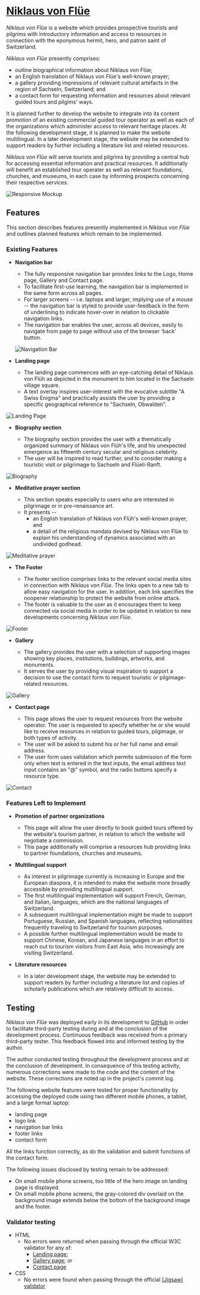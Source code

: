 # [Niklaus von Flüe](README.md)

*Niklaus von Flüe* is a website which provides prospective tourists and pilgrims with introductory information and access to resources in connection with the eponymous hermit, hero, and patron saint of Switzerland.

*Niklaus von Flüe* presently comprises:
- outline biographical information about Niklaus von Flüe;
- an English translation of Niklaus von Flüe's well-known prayer;
- a gallery providing impressions of relevant cultural artefacts in the region of Sachseln, Switzerland; and
- a contact form for requesting information and resources about relevant guided tours and pilgims' ways.  

It is planned further to develop the website to integrate into its content promotion of an existing commercial guided tour operator as well as each of the organizations which administer access to relevant heritage places. At the following development stage, it is planned to make the website multilingual. In a later development stage, the website may be extended to support readers by further including a literature list and releted resources.

*Niklaus von Flüe* will serve tourists and pilgrims by providing a central hub for accessing essential information and practical resources. It additionally will benefit an established tour operater as well as relevant foundations, churches, and museums, in each case by informing prospects concerning their respective services.


![Responsive Mockup](media/niklaus-von-fluee-mockup.webp)


## Features

This section describes features presently implemented in *Niklaus von Flüe* and outlines planned features which remain to be implemented.

### Existing Features

- __Navigation bar__

  - The fully responsive navigation bar provides links to the Logo, Home page, Gallery and Contact page.
  - To facilitate first-use learning, the navigation bar is implemented in the same form across all pages.
  - For larger screens -- i.e. laptops and larger, implying use of a mouse -- the navigation bar is styled to provide user-feedback in the form of underlining to indicate hover-over in relation to clickable navigation links. 
  - The navigation bar enables the user, across all devices, easily to navigate from page to page without use of the browser ‘back’ button.
  

  ![Navigation Bar](media/niklaus-von-fluee-nav.webp)


- __Landing page__

  - The landing page commences with an eye-catching detail of Niklaus von Flüh as depicted in the monument to him located in the Sachseln village square.
  - A text overlay inspires user-interest with the evocative subtitle "A Swiss Enigma" and practically assists the user by providing a specific geographical reference to "Sachseln, Obwalden".
  

![Landing Page](media/niklaus-von-fluee-landing-page.webp)


- __Biography section__

  - The biography section provides the user with a thematically organized summary of Niklaus von Flüh's life, and his unexpected emergence as fifteenth century secular and religious celebrity.
  - The user will be inspired to read further, and to consider making a touristic visit or pilgrimage to Sachseln and Flüeli-Ranft.


![Biography](media/niklaus-von-fluee-biography.webp)


- __Meditative prayer section__

  - This section speaks especially to users who are interested in pilgrimage or in pre-renaissance art.
  - It presents --
    - an English translation of Niklaus von Flüh's well-known prayer; and
    - a detail of the religious mandala devised by Niklaus von Flüe to explain his understanding of dynamics associated with an undivided godhead.


![Meditative prayer](media/niklaus-von-fluee-prayer.webp)


- __The Footer__

  - The footer section comprises links to the relevant social media sites in connection with *Niklaus von Flüe*. The links open to a new tab to allow easy navigation for the user. In addition, each link specifies the noopener relationship to protect the website from online attack.
  - The footer is valuable to the user as it encourages them to keep connected via social media in order to be updated in relation to new developments concerning *Niklaus von Flüe*.


![Footer](media/niklaus-von-fluee-footer.webp)


- __Gallery__

  - The gallery provides the user with a selection of supporting images showing key places, institutions, buildings, artworks, and monuments.
  - It serves the user by providing visual inspiration to support a decision to use the contact form to request touristic or pilgimage-related resources.


![Gallery](media/niklaus-von-fluee-gallery.webp)


- __Contact page__

  - This page allows the user to request resources from the website operator. The user is requested to specify whether he or she would like to receive resources in relation to guided tours, pilgimage, or both types of activity.
  - The user will be asked to submit his or her full name and email address.
  - The user form uses validation which permits submission of the form only when text is entered in the text inputs, the email address text input contains an "@" symbol, and the radio buttons specify a resource type.


![Contact](media/niklaus-von-fluee-contact.webp)


### Features Left to Implement

- __Promotion of partner organizations__

  - This page will allow the user directly to book guided tours offered by the website's tourism partner, in relation to which the website will negotiate a commission.
  - This page additionally will comprise a resources hub providing links to partner foundations, churches and museums.

- __Multilingual support__

  - As interest in pilgrimage currently is increasing in Europe and the European diaspora, it is intended to make the website more broadly accessible by providing multilingual support.
  - The first multilingual implementation will support French, German, and Italian, languages, which are the national languages of Switzerland.
  - A subsequent multilingual implementation might be made to support Portuguese, Russian, and Spanish languages, reflecting nationalities frequently traveling to Switzerland for tourism purposes.
  - A possible further multilingual implementation would be made to support Chinese, Korean, and Japanese languages in an effort to reach out to tourism visitors from East Asia, who increasingly are visiting Switzerland.

- __Literature resources__

  - In a later development stage, the website may be extended to support readers by further including a literature list and copies of scholarly publications which are relatively difficult to access.
  
## Testing

*Niklaus von Flüe* was deployed early in its development to [GitHub](https://michael-lusk-2023.github.io/niklaus-von-fluee/index.html) in order to facilitate third-party testing during and at the conclusion of the development process. Continuous feedback was received from a primary third-party tester. This feedback flowed into and informed testing by the author.

The author conducted testing throughout the development process and at the conclusion of development. In consequence of this testing activity, numerous corrections were made to the code and the content of the website. These corrections are noted up in the project's commit log.

The following website features were tested for proper functionality by accessing the deployed code using two different mobile phones, a tablet, and a large format laptop:
- landing page
- logo link
- navigation bar links
- footer links
- contact form  

All the links function correctly, as do the validation and submit functions of the contact form.

The following issues disclosed by testing remain to be addressed:
- On small mobile phone screens, too little of the hero image on landing page is displayed.
- On small mobile phone screens, the gray-colored div overlaid on the background image extends below the bottom of the background image and the footer.

### Validator testing

- HTML
  - No errors were returned when passing through the official W3C validator for any of:
    -  [Landing page](https://validator.w3.org/nu/?doc=https%3A%2F%2Fmichael-lusk-2023.github.io%2Fniklaus-von-fluee%2Findex.html);
    -  [Gallery page](https://validator.w3.org/nu/?doc=https%3A%2F%2Fmichael-lusk-2023.github.io%2Fniklaus-von-fluee%2Fgallery.html); or
    - [Contact page](https://validator.w3.org/nu/?doc=https%3A%2F%2Fmichael-lusk-2023.github.io%2Fniklaus-von-fluee%2Fcontact.html)
- CSS
  - No errors were found when passing through the official [(Jigsaw) validator](https://jigsaw.w3.org/css-validator/validator?uri=https%3A%2F%2Fmichael-lusk-2023.github.io%2Fniklaus-von-fluee%2Fassets%2Fcss%2Fstyle.css&profile=css3svg&usermedium=all&warning=1&vextwarning=&lang=en)

